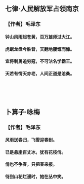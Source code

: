 ## 七律·人民解放军占领南京
### 【作者】**毛泽东**  
#### 钟山风雨起苍黄，百万雄师过大江。  
#### 虎踞龙盘今胜昔，天翻地覆慨而慷。  
#### 宜将剩勇追穷寇，不可沽名学霸王。  
#### 天若有情天亦老，人间正道是沧桑。 
<br/><br/><br/> 
  

## 卜算子·咏梅  
### 【作者】**毛泽东**  
####  风雨送春归，飞雪迎春到。  
#### 已是悬崖百丈冰，犹有花枝俏。  
####  俏也不争春，只把春来报。  
#### 待到山花烂漫时，她在丛中笑。  
<br/><br/><br/> 













